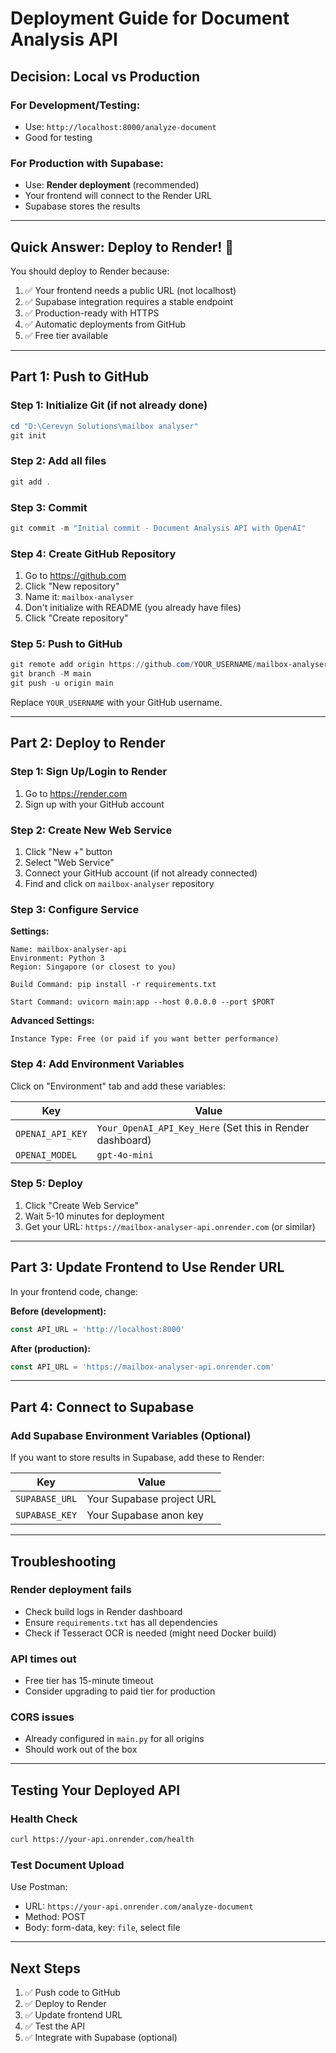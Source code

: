 # Deployment Guide for Document Analysis API

## Decision: Local vs Production

### For Development/Testing:
- Use: `http://localhost:8000/analyze-document`
- Good for testing

### For Production with Supabase:
- Use: **Render deployment** (recommended)
- Your frontend will connect to the Render URL
- Supabase stores the results

---

## Quick Answer: Deploy to Render! 🚀

You should deploy to Render because:
1. ✅ Your frontend needs a public URL (not localhost)
2. ✅ Supabase integration requires a stable endpoint
3. ✅ Production-ready with HTTPS
4. ✅ Automatic deployments from GitHub
5. ✅ Free tier available

---

## Part 1: Push to GitHub

### Step 1: Initialize Git (if not already done)

```powershell
cd "D:\Cerevyn Solutions\mailbox analyser"
git init
```

### Step 2: Add all files

```powershell
git add .
```

### Step 3: Commit

```powershell
git commit -m "Initial commit - Document Analysis API with OpenAI"
```

### Step 4: Create GitHub Repository

1. Go to https://github.com
2. Click "New repository"
3. Name it: `mailbox-analyser`
4. Don't initialize with README (you already have files)
5. Click "Create repository"

### Step 5: Push to GitHub

```powershell
git remote add origin https://github.com/YOUR_USERNAME/mailbox-analyser.git
git branch -M main
git push -u origin main
```

Replace `YOUR_USERNAME` with your GitHub username.

---

## Part 2: Deploy to Render

### Step 1: Sign Up/Login to Render

1. Go to https://render.com
2. Sign up with your GitHub account

### Step 2: Create New Web Service

1. Click "New +" button
2. Select "Web Service"
3. Connect your GitHub account (if not already connected)
4. Find and click on `mailbox-analyser` repository

### Step 3: Configure Service

**Settings:**
```
Name: mailbox-analyser-api
Environment: Python 3
Region: Singapore (or closest to you)

Build Command: pip install -r requirements.txt

Start Command: uvicorn main:app --host 0.0.0.0 --port $PORT
```

**Advanced Settings:**
```
Instance Type: Free (or paid if you want better performance)
```

### Step 4: Add Environment Variables

Click on "Environment" tab and add these variables:

| Key | Value |
|-----|-------|
| `OPENAI_API_KEY` | `Your_OpenAI_API_Key_Here` (Set this in Render dashboard) |
| `OPENAI_MODEL` | `gpt-4o-mini` |

### Step 5: Deploy

1. Click "Create Web Service"
2. Wait 5-10 minutes for deployment
3. Get your URL: `https://mailbox-analyser-api.onrender.com` (or similar)

---

## Part 3: Update Frontend to Use Render URL

In your frontend code, change:

**Before (development):**
```javascript
const API_URL = 'http://localhost:8000'
```

**After (production):**
```javascript
const API_URL = 'https://mailbox-analyser-api.onrender.com'
```

---

## Part 4: Connect to Supabase

### Add Supabase Environment Variables (Optional)

If you want to store results in Supabase, add these to Render:

| Key | Value |
|-----|-------|
| `SUPABASE_URL` | Your Supabase project URL |
| `SUPABASE_KEY` | Your Supabase anon key |

---

## Troubleshooting

### Render deployment fails
- Check build logs in Render dashboard
- Ensure `requirements.txt` has all dependencies
- Check if Tesseract OCR is needed (might need Docker build)

### API times out
- Free tier has 15-minute timeout
- Consider upgrading to paid tier for production

### CORS issues
- Already configured in `main.py` for all origins
- Should work out of the box

---

## Testing Your Deployed API

### Health Check
```bash
curl https://your-api.onrender.com/health
```

### Test Document Upload
Use Postman:
- URL: `https://your-api.onrender.com/analyze-document`
- Method: POST
- Body: form-data, key: `file`, select file

---

## Next Steps

1. ✅ Push code to GitHub
2. ✅ Deploy to Render
3. ✅ Update frontend URL
4. ✅ Test the API
5. ✅ Integrate with Supabase (optional)

